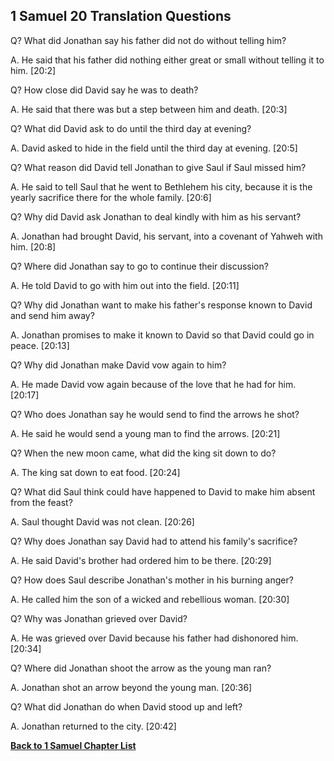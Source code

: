 ## 1 Samuel 20 Translation Questions ##

Q? What did Jonathan say his father did not do without telling him?

A. He said that his father did nothing either great or small without telling it to him. [20:2]

Q? How close did David say he was to death?

A. He said that there was but a step between him and death. [20:3]

Q? What did David ask to do until the third day at evening?

A. David asked to hide in the field until the third day at evening. [20:5]

Q? What reason did David tell Jonathan to give Saul if Saul missed him?

A. He said to tell Saul that he went to Bethlehem his city, because it is the yearly sacrifice there for the whole family. [20:6]

Q? Why did David ask Jonathan to deal kindly with him as his servant?

A. Jonathan had brought David, his servant, into a covenant of Yahweh with him. [20:8]

Q? Where did Jonathan say to go to continue their discussion?

A. He told David to go with him out into the field. [20:11]

Q? Why did Jonathan want to make his father's response known to David and send him away?

A. Jonathan promises to make it known to David so that David could go in peace. [20:13]

Q? Why did Jonathan make David vow again to him?

A. He made David vow again because of the love that he had for him. [20:17]

Q? Who does Jonathan say he would send to find the arrows he shot?

A. He said he would send a young man to find the arrows. [20:21]

Q? When the new moon came, what did the king sit down to do?

A. The king sat down to eat food. [20:24]

Q? What did Saul think could have happened to David to make him absent from the feast?

A. Saul thought David was not clean. [20:26]

Q? Why does Jonathan say David had to attend his family's sacrifice?

A. He said David's brother had ordered him to be there. [20:29]

Q? How does Saul describe Jonathan's mother in his burning anger?

A. He called him the son of a wicked and rebellious woman. [20:30]

Q? Why was Jonathan grieved over David?

A. He was grieved over David because his father had dishonored him. [20:34]

Q? Where did Jonathan shoot the arrow as the young man ran?

A. Jonathan shot an arrow beyond the young man. [20:36]

Q? What did Jonathan do when David stood up and left?

A. Jonathan returned to the city. [20:42]

__[Back to 1 Samuel Chapter List](./)__

